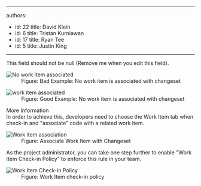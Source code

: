 

---
authors:
  - id: 22
    title: David Klein
  - id: 6
    title: Tristan Kurniawan
  - id: 17
    title: Ryan Tee
  - id: 5
    title: Justin King
---




<span class='intro'> This field should not be null (Remove me when you edit this field). </span>

<dl><dt><img alt="No work item associated" src="http&#58;//skunk/ssw/Standards/Rules/Images/WorkItemAss-1.jpg" /></dt>
<dd>Figure&#58; Bad Example&#58; No work item is associated with changeset </dd></dl>
<dl><dt><img alt="work item associated" src="http&#58;//skunk/ssw/Standards/Rules/Images/WorkItemAss-2.jpg" /></dt>
<dd>Figure&#58; Good Example&#58; No work item is associated with changeset </dd></dl>
<p>More Information <br>In order to achieve this, developers need to choose the Work Item tab when check-in and &quot;associate&quot; code with a related work item. </p>
<dl><dt><img alt="Work item association" src="http&#58;//skunk/ssw/Standards/Rules/Images/WorkItemAss-3.jpg" /></dt>
<dd>Figure&#58; Associate Work Item with Changeset </dd></dl>
<p>As the project administrator, you can take one step further to enable &quot;Work Item Check-in Policy&quot; to enforce this rule in your team. </p>
<dl><dt><img alt="Work Item Check-in Policy" src="http&#58;//skunk/ssw/Standards/Rules/Images/WorkItemAss-4.jpg" /></dt>
<dd>Figure&#58; Work Item check-in policy </dd></dl>




